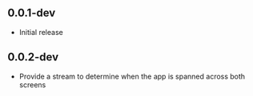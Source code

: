 ## 0.0.1-dev

* Initial release

## 0.0.2-dev

* Provide a stream to determine when the app is spanned across both screens

